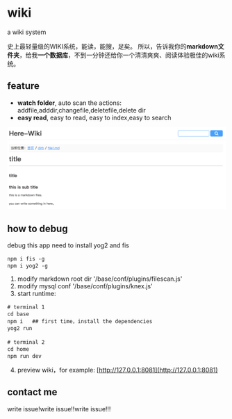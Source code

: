 # wiki
a wiki system

史上最轻量级的WIKI系统，能读，能搜，足矣。
所以，告诉我你的**markdown文件夹**，给我**一个数据库**，不到一分钟还给你一个清清爽爽、阅读体验极佳的wiki系统。

## feature
 
* **watch folder**, auto scan the actions: addfile,adddir,changefile,deletefile,delete dir
* **easy read**, easy to read, easy to index,easy to search

![](./screen.png)

## how to debug
debug this app need to install yog2 and fis
```
npm i fis -g
npm i yog2 -g
```
1. modify markdown root dir '/base/conf/plugins/filescan.js'
2. modify mysql conf '/base/conf/plugins/knex.js'
3. start runtime:
```
# terminal 1
cd base
npm i	## first time，install the dependencies
yog2 run

# terminal 2
cd home
npm run dev
```
4. preview wiki，for example: [http://127.0.0.1:8081](http://127.0.0.1:8081)

## contact me
write issue!write issue!!write issue!!!

